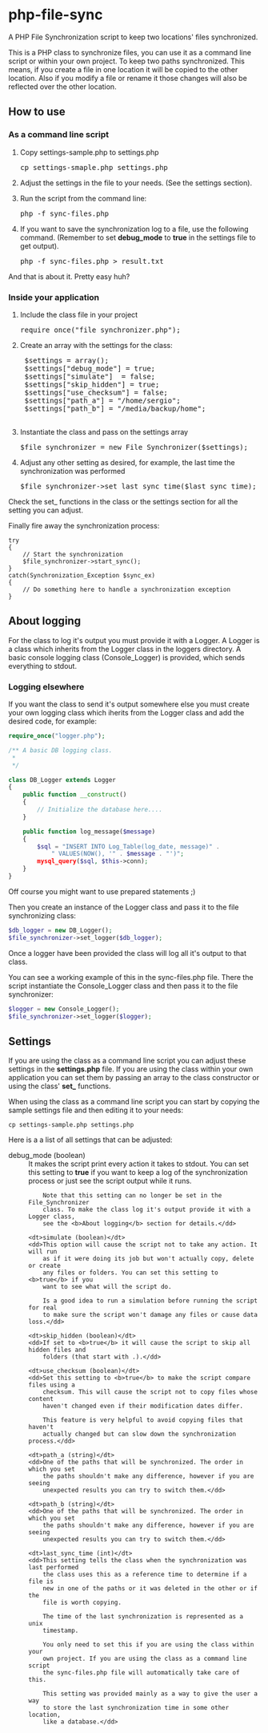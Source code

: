 php-file-sync
=============

A PHP File Synchronization script to keep two locations' files synchronized.

This is a PHP class to synchronize files, you can use it as a command line script
or within your own project. To keep two paths synchronized. This means, if
you create a file in one location it will be copied to the other location. Also
if you modify a file or rename it those changes will also be reflected over the
other location.

## How to use

### As a command line script

1. Copy settings-sample.php to settings.php

	<pre>cp settings-smaple.php settings.php</pre> 

2. Adjust the settings in the file to your needs. (See the settings section).
3. Run the script from the command line:

	<pre>php -f sync-files.php</pre>

4. If you want to save the synchronization log to a file, use the following
	command. (Remember to set **debug_mode** to **true** in the settings
	file to get output).

	<pre>php -f sync-files.php > result.txt</pre>

And that is about it. Pretty easy huh?

### Inside your application

1. Include the class file in your project

	<pre>require_once("file_synchronizer.php");</pre>

1. Create an array with the settings for the class:

	<pre>
	$settings = array();
	$settings["debug_mode"] = true;
	$settings["simulate"]  = false;
	$settings["skip_hidden"] = true;
	$settings["use_checksum"] = false;
	$settings["path_a"] = "/home/sergio";
	$settings["path_b"] = "/media/backup/home";
	</pre>
    
2. Instantiate the class and pass on the settings array

	<pre>$file_synchronizer = new File_Synchronizer($settings);</pre>

3. Adjust any other setting as desired, for example, the last time the
	synchronization was performed

	<pre>$file_synchronizer->set_last_sync_time($last_sync_time);</pre>

Check the set_ functions in the class or the settings section for all the
setting you can adjust.

Finally fire away the synchronization process:

	try
	{
		// Start the synchronization
		$file_synchronizer->start_sync();
	}
	catch(Synchronization_Exception $sync_ex)
	{
		// Do something here to handle a synchronization exception
	}

## About logging

For the class to log it's output you must provide it with a Logger. A Logger is
a class which inherits from the Logger class in the loggers directory. A basic
console logging class (Console_Logger) is provided, which sends everything to
stdout.

### Logging elsewhere

If you want the class to send it's output somewhere else you must create your
own logging class which iherits from the Logger class and add the desired
code, for example:

```php
require_once("logger.php");

/** A basic DB logging class.
 *
 */

class DB_Logger extends Logger
{
	public function __construct()
	{
		// Initialize the database here....
	}

	public function log_message($message)
	{
		$sql = "INSERT INTO Log_Table(log_date, message)" .
			" VALUES(NOW(), '" . $message . "')";
		mysql_query($sql, $this->conn);
	}
}
```

Off course you might want to use prepared statements ;)

Then you create an instance of the Logger class and pass it to the file
synchronizing class:

```php
$db_logger = new DB_Logger();
$file_synchronizer->set_logger($db_logger);
```

Once a logger have been provided the class will log all it's output to
that class.

You can see a working example of this in the sync-files.php file.
There the script instantiate the Console_Logger class and then
pass it to the file synchronizer:

```php
$logger = new Console_Logger();
$file_synchronizer->set_logger($logger);
```

## Settings

If you are using the class as a command line script you can adjust these settings
in the **settings.php** file. If you are using the class within your own
application you can set them by passing an array to the class constructor or using
the class' **set_** functions.

When using the class as a command line script you can start by copying the sample
settings file and then editing it to your needs:

	cp settings-sample.php settings.php

Here is a a list of all settings that can be adjusted:

<dl>
	<dt>debug_mode (boolean)</dt>
	<dd>It makes the script print every action it takes to stdout. You can set
		this setting to <b>true</b> if you want to keep a log of the
		synchronization process or just see the script output while it
		runs.
		
	    Note that this setting can no longer be set in the File_Synchronizer
	    class. To make the class log it's output provide it with a Logger class,
	    see the <b>About logging</b> section for details.</dd>

	<dt>simulate (boolean)</dt>
	<dd>This option will cause the script not to take any action. It will run
		as if it were doing its job but won't actually copy, delete or create
		any files or folders. You can set this setting to <b>true</b> if you
		want to see what will the script do.

		Is a good idea to run a simulation before running the script for real
		to make sure the script won't damage any files or cause data loss.</dd>
		
	<dt>skip_hidden (boolean)</dt>
	<dd>If set to <b>true</b> it will cause the script to skip all hidden files and
		folders (that start with .).</dd>
		
	<dt>use_checksum (boolean)</dt>
	<dd>Set this setting to <b>true</b> to make the script compare files using a
		checksum. This will cause the script not to copy files whose content
		haven't changed even if their modification dates differ.

		This feature is very helpful to avoid copying files that haven't
		actually changed but can slow down the synchronization process.</dd>
		
	<dt>path_a (string)</dt>
	<dd>One of the paths that will be synchronized. The order in which you set
		the paths shouldn't make any difference, however if you are seeing
		unexpected results you can try to switch them.</dd>

	<dt>path_b (string)</dt>
	<dd>One of the paths that will be synchronized. The order in which you set
		the paths shouldn't make any difference, however if you are seeing
		unexpected results you can try to switch them.</dd>
		
	<dt>last_sync_time (int)</dt>
	<dd>This setting tells the class when the synchronization was last performed
		the class uses this as a reference time to determine if a file is
		new in one of the paths or it was deleted in the other or if the
		file is worth copying.
		
		The time of the last synchronization is represented as a unix
		timestamp.
	
		You only need to set this if you are using the class within your
		own project. If you are using the class as a command line script
		the sync-files.php file will automatically take care of this.
		
		This setting was provided mainly as a way to give the user a way
		to store the last synchronization time in some other location,
		like a database.</dd>
</dl>
